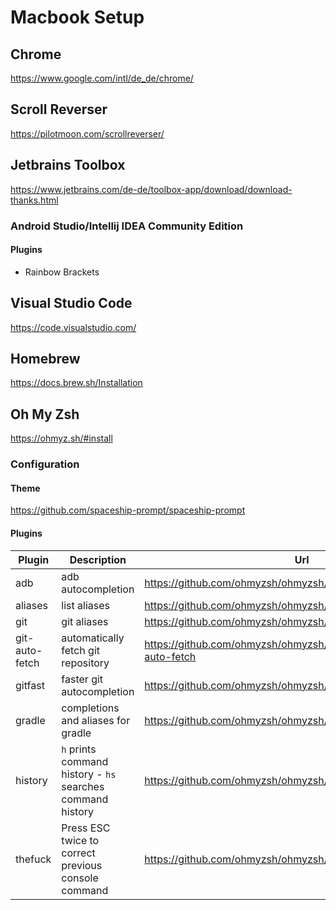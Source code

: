 # Macbook Setup

## Chrome
https://www.google.com/intl/de_de/chrome/

## Scroll Reverser
https://pilotmoon.com/scrollreverser/

## Jetbrains Toolbox
https://www.jetbrains.com/de-de/toolbox-app/download/download-thanks.html

### Android Studio/Intellij IDEA Community Edition

#### Plugins
* Rainbow Brackets

## Visual Studio Code
https://code.visualstudio.com/

## Homebrew
https://docs.brew.sh/Installation

## Oh My Zsh
https://ohmyz.sh/#install

### Configuration

#### Theme
https://github.com/spaceship-prompt/spaceship-prompt

#### Plugins

| Plugin  | Description | Url |
| ------------- | ------------- | ------------- |
| adb | adb autocompletion | https://github.com/ohmyzsh/ohmyzsh/tree/master/plugins/adb |
| aliases  | list aliases | https://github.com/ohmyzsh/ohmyzsh/tree/master/plugins/aliases |
| git  | git aliases | https://github.com/ohmyzsh/ohmyzsh/tree/master/plugins/git |
| git-auto-fetch  | automatically fetch git repository | https://github.com/ohmyzsh/ohmyzsh/tree/master/plugins/git-auto-fetch |
| gitfast  | faster git autocompletion | https://github.com/ohmyzsh/ohmyzsh/tree/master/plugins/gitfast |
| gradle  | completions and aliases for gradle | https://github.com/ohmyzsh/ohmyzsh/tree/master/plugins/gradle |
| history  | `h` prints command history - `hs` searches command history | https://github.com/ohmyzsh/ohmyzsh/tree/master/plugins/history |
| thefuck  | Press ESC twice to correct previous console command | https://github.com/ohmyzsh/ohmyzsh/tree/master/plugins/thefuck |
